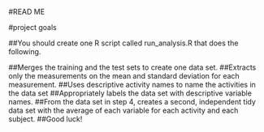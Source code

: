 #READ ME

#project goals

##You should create one R script called run_analysis.R that does the following.

##Merges the training and the test sets to create one data set.
##Extracts only the measurements on the mean and standard deviation for each measurement.
##Uses descriptive activity names to name the activities in the data set
##Appropriately labels the data set with descriptive variable names.
##From the data set in step 4, creates a second, independent tidy data set with the average of each variable for each activity and each subject.
##Good luck!